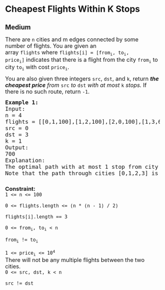 # Cheapest Flights Within K Stops
## Medium
<div class="problems_problem_content__Xm_eO"><p><span style="font-size:18px">There are&nbsp;<code>n</code>&nbsp;cities and m edges connected by some number of flights. You are given an array&nbsp;<code>flights</code>&nbsp;where&nbsp;<code>flights[i] = [from<sub>i</sub>, to<sub>i</sub>, price<sub>i</sub>]</code>&nbsp;indicates that there is a flight from the city&nbsp;<code>from<sub>i</sub></code>&nbsp;to city&nbsp;<code>to<sub>i</sub></code>&nbsp;with cost&nbsp;<code>price<sub>i</sub></code>.</span></p>

<p><span style="font-size:18px">You are also given three integers&nbsp;<code>src</code>,&nbsp;<code>dst</code>, and&nbsp;<code>k</code>, return&nbsp;<em><strong>the cheapest price</strong>&nbsp;from&nbsp;</em><code>src</code><em>&nbsp;to&nbsp;</em><code>dst</code><em>&nbsp;with at most&nbsp;</em><code>k</code><em>&nbsp;stops.&nbsp;</em>If there is no such route, return<em>&nbsp;</em><code>-1</code>.</span></p>

<pre><span style="font-size:18px"><strong>Example 1:</strong>
Input:
n = 4
flights = [[0,1,100],[1,2,100],[2,0,100],[1,3,600],[2,3,200]]
src = 0
dst = 3
k = 1
Output:
700
Explanation:
</span><span style="font-size:18px">The optimal path with at most 1 stop from city 0 to 3 is marked in red and has cost 100 + 600 = 700.
Note that the path through cities [0,1,2,3] is cheaper but is invalid because it uses 2 stops.
</span>
</pre>

<p><span style="font-size:18px"><strong>Constraint:</strong><br>
<code>1 &lt;= n &lt;= 100<br>
0 &lt;= flights.length &lt;= (n * (n - 1) / 2)<br>
flights[i].length == 3<br>
0 &lt;= from<sub>i</sub>, to<sub>i</sub>&nbsp;&lt; n<br>
from<sub>i</sub>&nbsp;!= to<sub>i</sub><br>
1 &lt;= price<sub>i</sub>&nbsp;&lt;= 10<sup>4</sup></code><br>
There will not be any multiple flights between the two cities.<br>
<code>0 &lt;= src, dst, k &lt; n<br>
src != dst</code></span></p>
</div>
